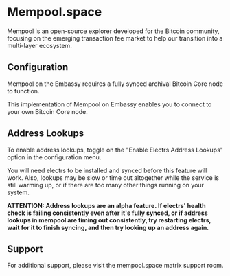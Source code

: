 # Mempool.space 

Mempool is an open-source explorer developed for the Bitcoin community, focusing on the emerging transaction fee market to help our transition into a multi-layer ecosystem. 
## Configuration

Mempool on the Embassy requires a fully synced archival Bitcoin Core node to function.

This implementation of Mempool on Embassy enables you to connect to your own Bitcoin Core node.

## Address Lookups

To enable address lookups, toggle on the "Enable Electrs Address Lookups" option in the configuration menu.

You will need electrs to be installed and synced before this feature will work. Also, lookups may be slow or time out altogether while the service is still warming up, or if there are too many other things running on your system.

**ATTENTION: Address lookups are an alpha feature. If electrs' health check is failing consistently even after it's fully synced, or if address lookups in mempool are timing out consistently, try restarting electrs, wait for it to finish syncing, and then try looking up an address again.**

## Support

For additional support, please visit the mempool.space matrix support room.
